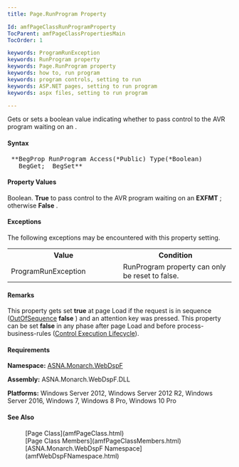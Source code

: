 ```yaml
---
title: Page.RunProgram Property

Id: amfPageClassRunProgramProperty
TocParent: amfPageClassPropertiesMain
TocOrder: 1

keywords: ProgramRunException
keywords: RunProgram property
keywords: Page.RunProgram property
keywords: how to, run program
keywords: program controls, setting to run
keywords: ASP.NET pages, setting to run program
keywords: aspx files, setting to run program

---
```


Gets or sets a boolean value indicating whether to pass control to the AVR program waiting on an .

#### Syntax
<pre class="syntax"> **BegProp RunProgram Access(*Public) Type(*Boolean)
   BegGet;  BegSet** </pre>

#### Property Values
Boolean. **True** to pass control to the AVR program waiting on an **EXFMT** ; otherwise **False** .

#### Exceptions
The following exceptions may be encountered with this property setting.
<table class="mytable" cellspacing="0" cellpadding="4" width="90%">
          <colgroup><col width="50%" /><col width="50%" />
          </colgroup>
          <tr><th>Value</th>
           <th>Condition</th>
          </tr>
          <tr>
            <td>ProgramRunException</td>
            <td>RunProgram property can
            only be reset to false.</td>
          </tr>
</table>

#### Remarks
This property gets set **true** at page Load if the request is in sequence ([OutOfSequence](amfPageClassOutOfSequenceField.html) **false** ) and an attention key was pressed. This property can be set **false** in any phase after page Load and before process-business-rules ([Control Execution Lifecycle](amfconControlExecutionLifecycle.html)).
<!-- -->

#### Requirements
**Namespace:** [ASNA.Monarch.WebDspF](amfWebDspFNamespace.html)

**Assembly:** ASNA.Monarch.WebDspF.DLL

**Platforms:** Windows Server 2012, Windows Server 2012 R2, Windows Server 2016, Windows 7, Windows 8 Pro, Windows 10 Pro

#### See Also
<dl>
      <dd>[Page Class](amfPageClass.html)</dd>
      <dd>[Page Class Members](amfPageClassMembers.html)</dd>
      <dd>[ASNA.Monarch.WebDspF Namespace](amfWebDspFNamespace.html)</dd></dl>

